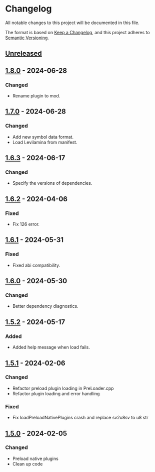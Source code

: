 # Changelog

All notable changes to this project will be documented in this file.

The format is based on [Keep a Changelog](https://keepachangelog.com/en/1.0.0/),
and this project adheres to [Semantic Versioning](https://semver.org/spec/v2.0.0.html).

## [Unreleased]

## [1.8.0] - 2024-06-28

### Changed

- Rename plugin to mod.

## [1.7.0] - 2024-06-28

### Changed

- Add new symbol data format.
- Load Levilamina from manifest.

## [1.6.3] - 2024-06-17

### Changed

- Specify the versions of dependencies.

## [1.6.2] - 2024-04-06

### Fixed

- Fix 126 error.

## [1.6.1] - 2024-05-31

### Fixed

- Fixed abi compatibility.

## [1.6.0] - 2024-05-30

### Changed

- Better dependency diagnostics.

## [1.5.2] - 2024-05-17

### Added

- Added help message when load fails.

## [1.5.1] - 2024-02-06

### Changed

- Refactor preload plugin loading in PreLoader.cpp
- Refactor plugin loading and error handling

### Fixed

- Fix loadPreloadNativePlugins crash and replace sv2u8sv to u8 str

## [1.5.0] - 2024-02-05

### Changed

- Preload native plugins
- Clean up code

[Unreleased]: https://github.com/LiteLDev/LeviLamina/compare/v1.8.0...HEAD
[1.8.0]: https://github.com/LiteLDev/LeviLamina/compare/v1.7.0...v1.8.0
[1.7.0]: https://github.com/LiteLDev/LeviLamina/compare/v1.6.3...v1.7.0
[1.6.3]: https://github.com/LiteLDev/LeviLamina/compare/v1.6.2...v1.6.3
[1.6.2]: https://github.com/LiteLDev/LeviLamina/compare/v1.6.1...v1.6.2
[1.6.1]: https://github.com/LiteLDev/LeviLamina/compare/v1.6.0...v1.6.1
[1.6.0]: https://github.com/LiteLDev/LeviLamina/compare/v1.5.2...v1.6.0
[1.5.2]: https://github.com/LiteLDev/LeviLamina/compare/v1.5.1...v1.5.2
[1.5.1]: https://github.com/LiteLDev/LeviLamina/compare/v1.5.0...v1.5.1
[1.5.0]: https://github.com/LiteLDev/LeviLamina/compare/v1.4.3...v1.5.0
[1.4.3]: https://github.com/LiteLDev/LeviLamina/compare/v1.4.2...v1.4.3
[1.4.2]: https://github.com/LiteLDev/LeviLamina/compare/v1.4.1...v1.4.2
[1.4.1]: https://github.com/LiteLDev/LeviLamina/compare/v1.4.0...v1.4.1
[1.4.0]: https://github.com/LiteLDev/LeviLamina/compare/v1.3.1...v1.4.0
[1.3.1]: https://github.com/LiteLDev/LeviLamina/compare/v1.3.0...v1.3.1
[1.3.0]: https://github.com/LiteLDev/LeviLamina/compare/v1.2.0...v1.3.0
[1.2.0]: https://github.com/LiteLDev/LeviLamina/compare/v1.1.0...v1.2.0
[1.1.0]: https://github.com/LiteLDev/LeviLamina/compare/v1.0.3...v1.1.0
[1.0.3]: https://github.com/LiteLDev/LeviLamina/compare/v1.0.2...v1.0.3
[1.0.2]: https://github.com/LiteLDev/LeviLamina/compare/v1.0.1...v1.0.2
[1.0.1]: https://github.com/LiteLDev/LeviLamina/compare/v1.0.0...v1.0.1
[1.0.0]: https://github.com/LiteLDev/LeviLamina/compare/v0.2.3...v1.0.0
[0.2.3]: https://github.com/LiteLDev/LeviLamina/compare/v0.2.2...v0.2.3
[0.2.2]: https://github.com/LiteLDev/LeviLamina/compare/v0.2.1...v0.2.2
[0.2.1]: https://github.com/LiteLDev/LeviLamina/compare/v0.2.0...v0.2.1
[0.2.0]: https://github.com/LiteLDev/LeviLamina/compare/v0.1.0...v0.2.0
[0.1.0]: https://github.com/LiteLDev/PreLoader/releases/tag/v0.1.0
